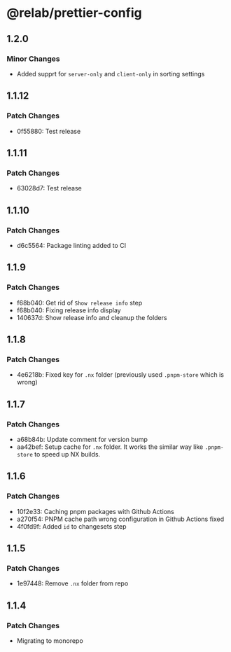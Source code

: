# @relab/prettier-config

## 1.2.0

### Minor Changes

- Added supprt for `server-only` and `client-only` in sorting settings

## 1.1.12

### Patch Changes

- 0f55880: Test release

## 1.1.11

### Patch Changes

- 63028d7: Test release

## 1.1.10

### Patch Changes

- d6c5564: Package linting added to CI

## 1.1.9

### Patch Changes

- f68b040: Get rid of `Show release info` step
- f68b040: Fixing release info display
- 140637d: Show release info and cleanup the folders

## 1.1.8

### Patch Changes

- 4e6218b: Fixed key for `.nx` folder (previously used `.pnpm-store` which is wrong)

## 1.1.7

### Patch Changes

- a68b84b: Update comment for version bump
- aa42bef: Setup cache for `.nx` folder.
  It works the similar way like `.pnpm-store` to speed up NX builds.

## 1.1.6

### Patch Changes

- 10f2e33: Caching pnpm packages with Github Actions
- a270f54: PNPM cache path wrong configuration in Github Actions fixed
- 4f0fd9f: Added `id` to changesets step

## 1.1.5

### Patch Changes

- 1e97448: Remove `.nx` folder from repo

## 1.1.4

### Patch Changes

- Migrating to monorepo
